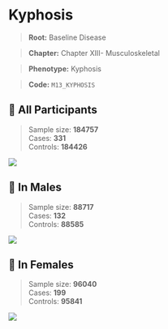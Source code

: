 # Kyphosis

> **Root:** Baseline Disease  

> **Chapter:** Chapter XIII- Musculoskeletal  

> **Phenotype:** Kyphosis  

> **Code:** `M13_KYPHOSIS`

## 🧪 All Participants  
> Sample size: **184757**  
> Cases: **331**  
> Controls: **184426**
<img src="/Disease/Figures/ALL/Incidence/M13_KYPHOSIS.png"/>
<CsvTable src="/Disease_Data/ALL/Incidence/COX_M13_KYPHOSIS.csv" label="🔍 View full results" />

## 👨 In Males  
> Sample size: **88717**  
> Cases: **132**  
> Controls: **88585**
<img src="/Disease/Figures/Male/Incidence/M13_KYPHOSIS.png"/>
<CsvTable src="/Disease_Data/Male/Incidence/COX_M13_KYPHOSIS.csv" label="🔍 View full results" />

## 👩 In Females  
> Sample size: **96040**  
> Cases: **199**  
> Controls: **95841**
<img src="/Disease/Figures/Female/Incidence/M13_KYPHOSIS.png"/>
<CsvTable src="/Disease_Data/Female/Incidence/COX_M13_KYPHOSIS.csv" label="🔍 View full results" />
